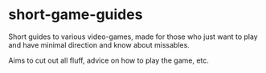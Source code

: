 # short-game-guides
Short guides to various video-games, made for those who just want to play and have minimal direction and know about missables. 

Aims to cut out all fluff, advice on how to play the game, etc.
